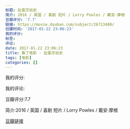 ```yaml
---
标题: 扯蛋莎翁史
简介: 2016 / 英国 / 喜剧 短片 / Lorry Powles / 戴安·摩根
豆瓣评分: '7.7'
链接: https://movie.douban.com/subject/26713480/
创建时间: '2017-01-22 23:06:23'
我的评分:
标签:
评论:
date: 2017-01-22 23:06:23
title: 看了电影 - 扯蛋莎翁史
tags: [电影]
categories: []
---
```


我的评分:

我的评论:

豆瓣评分:7.7

简介:2016 / 英国 / 喜剧 短片 / Lorry Powles / 戴安·摩根

[豆瓣链接](https://movie.douban.com/subject/26713480/)

